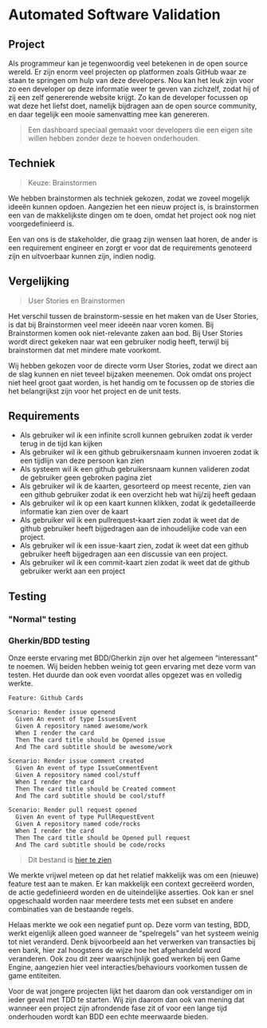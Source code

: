 # Automated Software Validation

## Project

Als programmeur kan je tegenwoordig veel betekenen in de open source wereld. 
Er zijn enorm veel projecten op platformen zoals GitHub waar ze staan te springen om hulp van deze developers. 
Nou kan het leuk zijn voor zo een developer op deze informatie weer te geven van zichzelf, zodat hij of zij een zelf genererende website krijgt. 
Zo kan de developer focussen op wat deze het liefst doet, namelijk bijdragen aan de open source community, en daar tegelijk een mooie samenvatting mee kan genereren.

> Een dashboard speciaal gemaakt voor developers die een eigen site willen hebben zonder deze te hoeven onderhouden.

## Techniek

> Keuze: Brainstormen

We hebben brainstormen als techniek gekozen, zodat we zoveel mogelijk ideeën kunnen opdoen. 
Aangezien het een nieuw project is, is brainstormen een van de makkelijkste dingen om te doen, omdat het project ook nog niet voorgedefinieerd is.

Een van ons is de stakeholder, die graag zijn wensen laat horen, de ander is een requirement engineer en zorgt er voor dat de requirements genoteerd zijn en uitvoerbaar kunnen zijn, indien nodig. 

## Vergelijking 

> User Stories en Brainstormen

Het verschil tussen de brainstorm-sessie en het maken van de User Stories, is dat bij Brainstormen veel meer ideeën naar voren komen. 
Bij Brainstormen komen ook niet-relevante zaken aan bod. 
Bij User Stories wordt direct gekeken naar wat een gebruiker nodig heeft, terwijl bij brainstormen dat met mindere mate voorkomt.
	
Wij hebben gekozen voor de directe vorm User Stories, zodat we direct aan de slag kunnen en niet teveel bijzaken meenemen. 
Ook omdat ons project niet heel groot gaat worden, is het handig om te focussen op de stories die het belangrijkst zijn voor het project en de unit tests.

## Requirements

- Als gebruiker wil ik een infinite scroll kunnen gebruiken zodat ik verder terug in de tijd kan kijken
- Als gebruiker wil ik een github gebruikersnaam kunnen invoeren zodat ik een tijdlijn van deze persoon kan zien
- Als systeem wil ik een github gebruikersnaam kunnen valideren zodat de gebruiker geen gebroken pagina ziet
- Als gebruiker wil ik de kaarten, gesorteerd op meest recente, zien van een github gebruiker zodat ik een overzicht heb wat hij/zij heeft gedaan 
- Als gebruiker wil ik op een kaart kunnen klikken, zodat ik gedetailleerde informatie kan zien over de kaart
- Als gebruiker wil ik een pullrequest-kaart zien zodat ik weet dat de github gebruiker heeft bijgedragen aan de inhoudelijke code van een project.
- Als gebruiker wil ik een issue-kaart zien, zodat ik weet dat een github gebruiker heeft bijgedragen aan een discussie van een project.
- Als gebruiker wil ik een commit-kaart zien zodat ik weet dat de github gebruiker werkt aan een project

## Testing

### "Normal" testing

### Gherkin/BDD testing

Onze eerste ervaring met BDD/Gherkin zijn over het algemeen “interessant” te noemen. 
Wij beiden hebben weinig tot geen ervaring met deze vorm van testen. 
Het duurde dan ook even voordat alles opgezet was en volledig werkte.

```
Feature: Github Cards

Scenario: Render issue openend
  Given An event of type IssuesEvent
  Given A repository named awesome/work
  When I render the card
  Then The card title should be Opened issue
  And The card subtitle should be awesome/work

Scenario: Render issue comment created
  Given An event of type IssueCommentEvent
  Given A repository named cool/stuff
  When I render the card
  Then The card title should be Created comment
  And The card subtitle should be cool/stuff

Scenario: Render pull request opened
  Given An event of type PullRequestEvent
  Given A repository named code/rocks
  When I render the card
  Then The card title should be Opened pull request
  And The card subtitle should be code/rocks
```

> Dit bestand is [hier te zien](https://github.com/timeliners/prototype/blob/master/src/components/github-card/index.feature)

We merkte vrijwel meteen op dat het relatief makkelijk was om een (nieuwe) feature test aan te maken. 
Er kan makkelijk een context gecreëerd worden, de actie gedefinieerd worden en de uiteindelijke asserties. 
Ook kan er snel opgeschaald worden naar meerdere tests met een subset en andere combinaties van de bestaande regels.

Helaas merkte we ook een negatief punt op. 
Deze vorm van testing, BDD, werkt eigenlijk alleen goed wanneer de “spelregels” van het systeem weinig tot niet veranderd. 
Denk bijvoorbeeld aan het verwerken van transacties bij een bank, hier zal hoogstens de wijze hoe het afgehandeld word veranderen. 
Ook zou dit zeer waarschijnlijk goed werken bij een Game Engine, aangezien hier veel interacties/behaviours voorkomen tussen de game entiteiten.

Voor de wat jongere projecten lijkt het daarom dan ook verstandiger om in ieder geval met TDD te starten. 
Wij zijn daarom dan ook van mening dat wanneer een project zijn afrondende fase zit of voor een lange tijd onderhouden wordt kan BDD een echte meerwaarde bieden.
